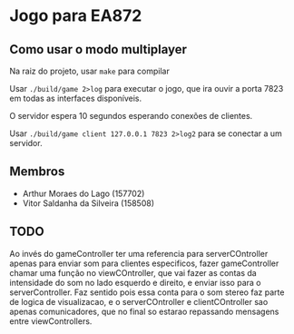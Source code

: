 # Jogo para EA872

## Como usar o modo multiplayer
Na raiz do projeto, usar `make` para compilar

Usar `./build/game 2>log` para executar o jogo, que ira ouvir a porta 7823 em todas as interfaces disponíveis.

O servidor espera 10 segundos esperando conexões de clientes.

Usar `./build/game client 127.0.0.1 7823 2>log2` para se conectar a um servidor.

## Membros
* Arthur Moraes do Lago (157702)
* Vitor Saldanha da Silveira (158508)

## TODO
Ao invés do gameController ter uma referencia para serverCOntroller apenas para enviar som para clientes especificos, fazer gameController chamar uma função no viewCOntroller, que vai fazer as contas da intensidade do som no lado esquerdo e direito, e enviar isso para o serverController. Faz sentido pois essa conta para o som stereo faz parte de logica de visualizacao, e o serverCOntroller e clientCOntroller sao apenas comunicadores, que no final so estarao repassando mensagens entre viewControllers.
